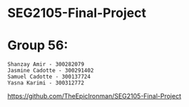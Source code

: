 # SEG2105-Final-Project
# Group 56:
	Shanzay Amir - 300282079
	Jasmine Cadotte - 300291402
	Samuel Cadotte - 300137724
	Yasna Karimi - 300312772

https://github.com/TheEpicIronman/SEG2105-Final-Project